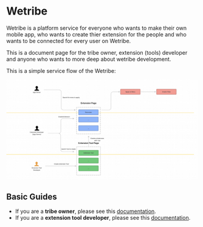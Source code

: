 # Wetribe

Wetribe is a platform service for everyone who wants to make their own mobile app, who wants to create thier extension for the people and who wants to be connected for every user on Wetribe.

This is a document page for the tribe owner, extension (tools) developer and anyone who wants to more deep about wetribe development.

This is a simple service flow of the Wetribe:

![service-flow-img](./img/service-flow.png)

## Basic Guides

-   If you are a **tribe owner**, please see this [documentation](tribe-owner.md).
-   If you are a **extension tool developer**, please see this [documentation](extension-developer.md).
